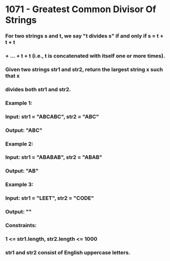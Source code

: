 # 1071 - Greatest Common Divisor Of Strings

### For two strings s and t, we say "t divides s" if and only if s = t + t + t
### + ... + t + t (i.e., t is concatenated with itself one or more times).

### Given two strings str1 and str2, return the largest string x such that x
### divides both str1 and str2.

### Example 1:

### Input: str1 = "ABCABC", str2 = "ABC"
### Output: "ABC"

### Example 2:

### Input: str1 = "ABABAB", str2 = "ABAB"
### Output: "AB"

### Example 3:

### Input: str1 = "LEET", str2 = "CODE"
### Output: ""

### Constraints:

### 1 <= str1.length, str2.length <= 1000
### str1 and str2 consist of English uppercase letters.
